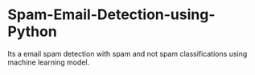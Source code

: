 # Spam-Email-Detection-using-Python
Its a email spam detection with spam and not spam classifications using machine learning model.
